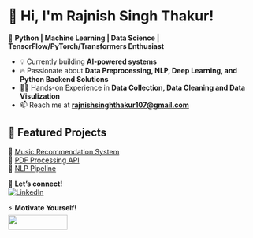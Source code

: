 # 👋 Hi, I'm Rajnish Singh Thakur!  
🚀 **Python | Machine Learning | Data Science | TensorFlow/PyTorch/Transformers Enthusiast**  

- 💡 Currently building **AI-powered systems**  
- 🔥 Passionate about **Data Preprocessing, NLP, Deep Learning, and Python Backend Solutions**
- 👷‍♂️ Hands-on Experience in **Data Collection, Data Cleaning and Data Visulization** 
- 📫 Reach me at **rajnishsinghthakur107@gmail.com**  

<!--## 🔥 GitHub Stats  
![Your GitHub Stats](https://github-readme-stats.vercel.app/api?username=RajnishProgrammer&show_icons=true&theme=radical)
-->
## 📌 Featured Projects  
🔹 [Music Recommendation System](https://github.com/RajnishProgrammer/Google-Colab/blob/main/Music_Recommendation_System.ipynb)  
🔹 [PDF Processing API](https://github.com/RajnishProgrammer/flask-cpc#colored-page-counter--pdf-page-counter-gui-hosting-on-railway)  
🔹 [NLP Pipeline](https://github.com/RajnishProgrammer/NLTK-Textual-Analysis)  

💬 **Let’s connect!**  
[![LinkedIn](https://img.shields.io/badge/-LinkedIn-blue?style=flat&logo=linkedin)](https://linkedin.com/in/rajnishsinghthakur)

⚡ **Motivate Yourself!**                              
      <a href="https://youtu.be/EFmxPMdBqmU?si=4npVQ-O_HP6f1t2-">
          <img src="https://upload.wikimedia.org/wikipedia/commons/b/b8/YouTube_Logo_2017.svg" width="120" height="30">
      </a>
<!--
**RajnishProgrammer/RajnishProgrammer** is a ✨ _special_ ✨ repository because its `README.md` (this file) appears on your GitHub profile.

Here are some ideas to get you started:

- 🔭 I’m currently working on ...
- 🌱 I’m currently learning ...
- 👯 I’m looking to collaborate on ...
- 🤔 I’m looking for help with ...
- 💬 Ask me about ...
- 📫 How to reach me: ...
- 😄 Pronouns: ...
- ⚡ Fun fact: ...
-->

